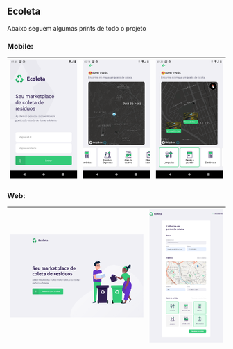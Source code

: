 ## Ecoleta

Abaixo seguem algumas prints de todo o projeto

### Mobile:

![](screenshots/Screenshot_1.png)  |  ![](screenshots/Screenshot_2.png) |  ![](screenshots/Screenshot_3.png)  | 
:---------------:|:----------------:|:-----------------:|

### Web:

![](screenshots/Screenshot_4.png) |  ![](screenshots/Screenshot_5.png)  | 
|:----------------:|:-----------------:|
